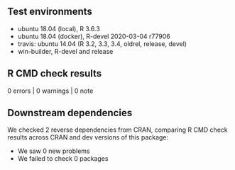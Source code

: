 ## Test environments

* ubuntu 18.04 (local), R 3.6.3
* ubuntu 18.04 (docker), R-devel 2020-03-04 r77906
* travis: ubuntu 14.04 (R 3.2, 3.3, 3.4, oldrel, release, devel)
* win-builder, R-devel and release

## R CMD check results

0 errors | 0 warnings | 0 note

## Downstream dependencies

We checked 2 reverse dependencies from CRAN, comparing R CMD check results across CRAN and dev versions of this package:

* We saw 0 new problems
* We failed to check 0 packages

